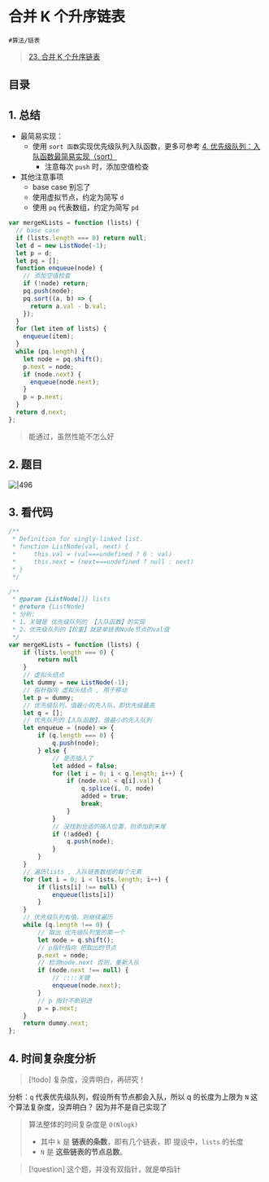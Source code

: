 
# 合并 K 个升序链表


`#算法/链表`

> [23. 合并 K 个升序链表](https://leetcode.cn/problems/merge-k-sorted-lists/)


## 目录
<!-- toc -->
 ## 1. 总结 

- 最简易实现：
	- 使用 `sort 函数`实现优先级队列入队函数，更多可参考 [4. 优先级队列：入队函数最简易实现（sort）](/post/tdUfrNlh.html)
		- 注意每次 `push` 时，添加空值检查
- 其他注意事项
	- base case 别忘了
	- 使用虚拟节点，约定为简写 `d`
	- 使用 `pq` 代表数组，约定为简写 `pd`


```javascript
var mergeKLists = function (lists) {
  // base case
  if (lists.length === 0) return null;
  let d = new ListNode(-1);
  let p = d;
  let pq = [];
  function enqueue(node) {
    // 添加空值检查
    if (!node) return;
    pq.push(node);
    pq.sort((a, b) => {
      return a.val - b.val;
    });
  }
  for (let item of lists) {
    enqueue(item);
  }
  while (pq.length) {
    let node = pq.shift();
    p.next = node;
    if (node.next) {
      enqueue(node.next);
    }
    p = p.next;
  }
  return d.next;
};
```

> 能通过，虽然性能不怎么好

## 2. 题目

![|496](https://832-1310531898.cos.ap-beijing.myqcloud.com/086fb314d78535b9d53982f756f711be.png)

## 3. 看代码

```javascript
/**
 * Definition for singly-linked list.
 * function ListNode(val, next) {
 *     this.val = (val===undefined ? 0 : val)
 *     this.next = (next===undefined ? null : next)
 * }
 */

/**
 * @param {ListNode[]} lists
 * @return {ListNode}
 * 分析:
 * 1、关键是 优先级队列的 【入队函数】的实现
 * 2、优先级队列的【权重】就是单链表Node节点的val值
 */
var mergeKLists = function (lists) {
    if (lists.length === 0) {
        return null
    }
    // 虚拟头结点
    let dummy = new ListNode(-1);
    // 指针指向 虚拟头结点 , 用于移动
    let p = dummy;
    // 优先级队列，值最小的先入队，即优先级最高
    let q = [];
    // 优先队列的【入队函数】，值最小的先入队列
    let enqueue = (node) => {
        if (q.length === 0) {
            q.push(node);
        } else {
            // 是否插入了
            let added = false;
            for (let i = 0; i < q.length; i++) {
                if (node.val < q[i].val) {
                    q.splice(i, 0, node)
                    added = true;
                    break;
                }
            }
            // 没找到合适的插入位置，则添加到末尾
            if (!added) {
                q.push(node);
            }
        }
    }
    // 遍历lists , 入队链表数组的每个元素
    for (let i = 0; i < lists.length; i++) {
        if (lists[i] !== null) {
            enqueue(lists[i])
        }
    }
    // 优先级队列有值，则继续遍历
    while (q.length !== 0) {
        // 取出 优先级队列里的第一个
        let node = q.shift();
        // p指针指向 把取出的节点
        p.next = node;
        // 检测node.next 否则，重新入队
        if (node.next !== null) {
            // ::::关键
            enqueue(node.next);
        }
        // p 指针不断前进
        p = p.next;
    }
    return dummy.next;
};

```

## 4. 时间复杂度分析

> [!todo]
 复杂度，没弄明白，再研究！

分析：`q` 代表优先级队列，假设所有节点都会入队，所以 q 的长度为上限为 `N`
这个算法复杂度，没弄明白？ 因为并不是自己实现了
> 算法整体的时间复杂度是 `O(Nlogk)`
> - 其中 `k` 是 **链表的条数**，即有几个链表，即 提设中，`lists` 的长度
> - `N` 是 **这些链表的节点总数**。

> [!question]
这个题，并没有双指针，就是单指针



